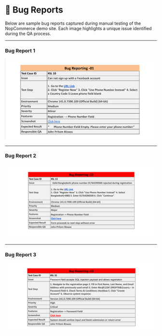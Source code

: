 # 🐞 Bug Reports

Below are sample bug reports captured during manual testing of the NopCommerce demo site. Each image highlights a unique issue identified during the QA process.

---

### Bug Report 1  
![Bug Report 1](bug_report_1.png)

---

### Bug Report 2  
![Bug Report 2](bug_report_2.png)

---

### Bug Report 3  
![Bug Report 3](bug_report_3.png)
